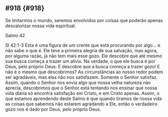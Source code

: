## #918 {#918}

Se imitarmos o mundo, seremos envolvidos por coisas que poderão apenas desvalorizar nossa vida espiritual.

Salmo 42

Sl 42:1-3 Esta é uma figura de um crente que está procurando por algo... e não sabe o que é. Ele teve a primeira alegria de sua salvação, mas agora, por alguma razão, já não tem mais esse gozo. Ele descobre que até mesmo sua busca começa a trazer um alívio. Na verdade, o que ele busca é por Deus, pelo próprio Deus. E descobre que a busca começa a trazer gozo! E não é o mesmo que descobrimos? As circunstâncias ao nosso redor podem ser agradáveis, mas elas não nos satisfazem. Somente o Senhor satisfaz. Assim, quando o Senhor nos envia algo que nossa velha natureza não aprecia, descobrimos que o Senhor está tentando nos ensinar que nossa vida diária só encontra satisfação em Cristo, e em Cristo apenas. Assim, o que estamos aprendendo deste Salmo é que quando tiramos de nossa vida as coisas que sabemos não estarem agradando a Ele, então o verdadeiro gozo nos é dado por Deus, pelo próprio Deus.